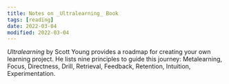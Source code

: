 ```yaml
---
title: Notes on _Ultralearning_ Book
tags: [reading]
date: 2022-03-04
modified: 2022-03-04
---
```


_Ultralearning_ by Scott Young provides a roadmap for creating your own learning project. He lists nine principles to guide this journey: Metalearning, Focus, Directness, Drill, Retrieval, Feedback, Retention, Intuition, Experimentation.
